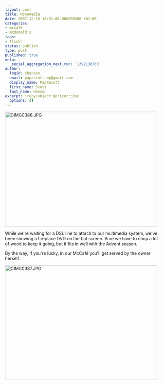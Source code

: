 ```yaml
---
layout: post
title: Monomedia
date: 2007-12-16 18:31:08.000000000 +01:00
categories:
- mccafé
- mcdonald's
tags:
- flickr
status: publish
type: post
published: true
meta:
  _social_aggregation_next_run: '1392138763'
author:
  login: shanson
  email: papascott-wp@gmail.com
  display_name: PapaScott
  first_name: Scott
  last_name: Hanson
excerpt: !ruby/object:Hpricot::Doc
  options: {}
---
```

<p><a href="http://www.flickr.com/photos/51035717986@N01/2115490694" title="View 'CIMG0386.JPG' on Flickr.com"><img src="3.static.flickr.com/2352/2115490694_02fc8c86ac.jpg" alt="CIMG0386.JPG" border="0" width="500" height="375" /></a></p>
<p>While we're waiting for a DSL line to attach to our multimedia system, we've been showing a fireplace DVD on the flat screen. Sure we have to chop a lot of wood to keep it going, but it fits in well with the Advent season.</p>
<p>By the way, if you're lucky, in our McCaf&eacute; you'll get served by the owner herself.</p>
<p><a href="http://www.flickr.com/photos/51035717986@N01/2114713125" title="View 'CIMG0387.JPG' on Flickr.com"><img src="3.static.flickr.com/2398/2114713125_0013c3111c.jpg" alt="CIMG0387.JPG" border="0" width="500" height="375" /></a></p>

